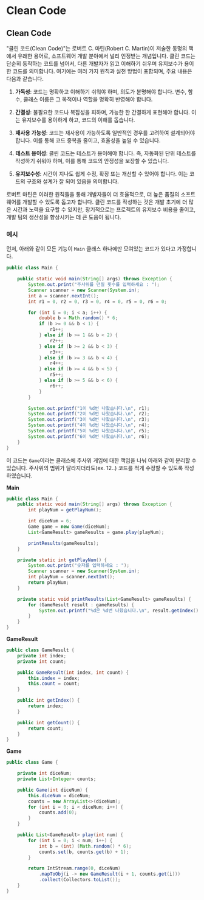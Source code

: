 # Clean Code
## Clean Code
"클린 코드(Clean Code)"는 로버트 C. 마틴(Robert C. Martin)이 저술한 동명의 책에서 유래한 용어로, 소프트웨어 개발 분야에서 널리 인정받는 개념입니다. 클린 코드는 단순히 동작하는 코드를 넘어서, 다른 개발자가 읽고 이해하기 쉬우며 유지보수가 용이한 코드를 의미합니다. 여기에는 여러 가지 원칙과 실천 방법이 포함되며, 주요 내용은 다음과 같습니다.

1. __가독성__:  코드는 명확하고 이해하기 쉬워야 하며, 의도가 분명해야 합니다. 변수, 함수, 클래스 이름은 그 목적이나 역할을 명확히 반영해야 합니다.

2. __간결성__: 불필요한 코드나 복잡성을 피하며, 가능한 한 간결하게 표현해야 합니다. 이는 유지보수를 용이하게 하고, 코드의 이해를 돕습니다.

3. __재사용 가능성__: 코드는 재사용이 가능하도록 일반적인 경우를 고려하여 설계되어야 합니다. 이를 통해 코드 중복을 줄이고, 효율성을 높일 수 있습니다.

4. __테스트 용이성__: 클린 코드는 테스트가 용이해야 합니다. 즉, 자동화된 단위 테스트를 작성하기 쉬워야 하며, 이를 통해 코드의 안정성을 보장할 수 있습니다.

5. __유지보수성__: 시간이 지나도 쉽게 수정, 확장 또는 개선할 수 있어야 합니다. 이는 코드의 구조와 설계가 잘 되어 있음을 의미합니다.

로버트 마틴은 이러한 원칙들을 통해 개발자들이 더 효율적으로, 더 높은 품질의 소프트웨어를 개발할 수 있도록 돕고자 합니다. 클린 코드를 작성하는 것은 개발 초기에 더 많은 시간과 노력을 요구할 수 있지만, 장기적으로는 프로젝트의 유지보수 비용을 줄이고, 개발 팀의 생산성을 향상시키는 데 큰 도움이 됩니다.

### 예시
먼저, 아래와 같이 모든 기능이 `Main` 클래스 하나에만 모여있는 코드가 있다고 가정합니다.
```java
public class Main {

    public static void main(String[] args) throws Exception {
        System.out.print("주사위를 던질 횟수를 입력하세요 : ");
        Scanner scanner = new Scanner(System.in);
        int a = scanner.nextInt();
        int r1 = 0, r2 = 0, r3 = 0, r4 = 0, r5 = 0, r6 = 0;

        for (int i = 0; i < a; i++) {
            double b = Math.random() * 6;
            if (b >= 0 && b < 1) {
                r1++;
            } else if (b >= 1 && b < 2) {
                r2++;
            } else if (b >= 2 && b < 3) {
                r3++;
            } else if (b >= 3 && b < 4) {
                r4++;
            } else if (b >= 4 && b < 5) {
                r5++;
            } else if (b >= 5 && b < 6) {
                r6++;
            }
        }

        System.out.printf("1이 %d번 나왔습니다.\n", r1);
        System.out.printf("2이 %d번 나왔습니다.\n", r2);
        System.out.printf("3이 %d번 나왔습니다.\n", r3);
        System.out.printf("4이 %d번 나왔습니다.\n", r4);
        System.out.printf("5이 %d번 나왔습니다.\n", r5);
        System.out.printf("6이 %d번 나왔습니다.\n", r6);
	}
}
```

이 코드는 `Game`이라는 클래스에 주사위 게임에 대한 책임을 나눠 아래와 같이 분리할 수 있습니다. 주사위의 범위가 달라지더라도(ex. 12..) 코드를 적게 수정할 수 있도록 작성하였습니다.


__Main__
```java
public class Main {
	public static void main(String[] args) throws Exception {
		int playNum = getPlayNum();

		int diceNum = 6;
		Game game = new Game(diceNum);
		List<GameResult> gameResults = game.play(playNum);

		printResults(gameResults);
	}

	private static int getPlayNum() {
		System.out.print("숫자를 입력하세요 : ");
		Scanner scanner = new Scanner(System.in);
		int playNum = scanner.nextInt();
		return playNum;
	}

	private static void printResults(List<GameResult> gameResults) {
		for (GameResult result : gameResults) {
			System.out.printf("%d은 %d번 나왔습니다.\n", result.getIndex(), result.getCount());
		}
	}
}
```

__GameResult__

```java
public class GameResult {
	private int index;
	private int count;

	public GameResult(int index, int count) {
		this.index = index;
		this.count = count;
	}

	public int getIndex() {
		return index;
	}

	public int getCount() {
		return count;
	}
}

```

__Game__

```java
public class Game {

	private int diceNum;
	private List<Integer> counts;

	public Game(int diceNum) {
		this.diceNum = diceNum;
		counts = new ArrayList<>(diceNum);
		for (int i = 0; i < diceNum; i++) {
			counts.add(0);
		}
	}

	public List<GameResult> play(int num) {
		for (int i = 0; i < num; i++) {
			int b = (int) (Math.random() * 6);
			counts.set(b, counts.get(b) + 1);
		}

		return IntStream.range(0, diceNum)
			.mapToObj(i -> new GameResult(i + 1, counts.get(i)))
			.collect(Collectors.toList());
	}
}

```
